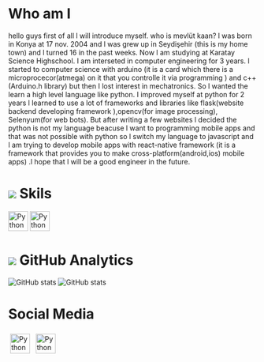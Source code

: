 # Who am I
hello guys first of all l will introduce myself. who is mevlüt kaan? l was born in Konya at 17 nov. 2004 and l was grew up in Seydişehir (this is my home town) and l turned 16 in the past weeks. Now l am studying at Karatay Science Highschool. I am interseted in computer engineering for 3 years. l started to computer science with arduino (it is a card which there is a microprocecor(atmega) on it that you controlle it via programming )
and c++ (Arduino.h library) but then I lost interest in mechatronics. So l wanted the learn a high level language like python. I improved myself at  python for 2 years l learned to use a lot of frameworks and libraries like flask(website backend developing framework ),opencv(for image processing), Selenyum(for web bots). But after writing a few websites l decided the python is not my language beacuse l want to programming mobile apps and that was not possible with python so l switch my language to javascript and l am trying to develop mobile apps with react-native framework (it is a framework that provides you to make cross-platform(android,ios) mobile apps) .l hope that l will be a good engineer in the future.

# <img src="https://github.githubassets.com/images/icons/emoji/unicode/1f6e0.png"/> Skils
<img src="https://cdn.jsdelivr.net/npm/simple-icons@v3/icons/python.svg" alt="Python" height="40" >
<img src="https://cdn.jsdelivr.net/npm/simple-icons@v3/icons/javascript.svg" alt="Python" height="40" >

# <img src="https://github.githubassets.com/images/icons/emoji/unicode/2699.png"/> GitHub Analytics
![GitHub stats](https://github-readme-stats.vercel.app/api?username=kaankarakoc42&show_icons=true&theme=tokyonight)
![GitHub stats](https://github-readme-stats.vercel.app/api/top-langs/?username=kaankarakoc42&theme=tokyonight)


# Social Media
<a href="mailto:karakockaan326@gamil.com"> <img src="https://cdn.jsdelivr.net/npm/simple-icons@v3/icons/gmail.svg" alt="Python" height="40" style="vertical-align:top; margin:4px"><a/>
 <a href="https://www.instagram.com/kaankarakoc42/"> <img src="https://cdn.jsdelivr.net/npm/simple-icons@v3/icons/instagram.svg" alt="Python" height="40" style="vertical-align:top; margin:4px"><a/>
